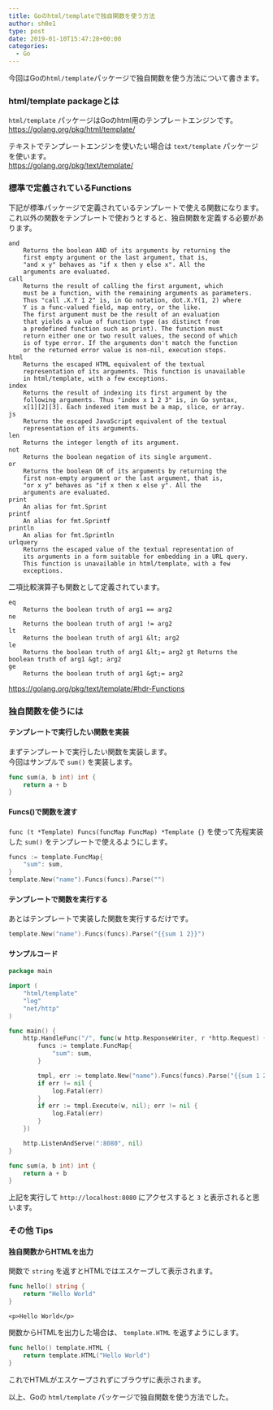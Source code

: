 ```yaml
---
title: Goのhtml/templateで独自関数を使う方法
author: sh0e1
type: post
date: 2019-01-10T15:47:28+00:00
categories:
  - Go
---
```

今回はGoの`html/template`パッケージで独自関数を使う方法について書きます。

### html/template packageとは

`html/template` パッケージはGoのhtml用のテンプレートエンジンです。  
https://golang.org/pkg/html/template/

テキストでテンプレートエンジンを使いたい場合は `text/template` パッケージを使います。  
https://golang.org/pkg/text/template/
<!--more-->

### 標準で定義されているFunctions

下記が標準パッケージで定義されているテンプレートで使える関数になります。  
これ以外の関数をテンプレートで使おうとすると、独自関数を定義する必要があります。

```
and
	Returns the boolean AND of its arguments by returning the
	first empty argument or the last argument, that is,
	"and x y" behaves as "if x then y else x". All the
	arguments are evaluated.
call
	Returns the result of calling the first argument, which
	must be a function, with the remaining arguments as parameters.
	Thus "call .X.Y 1 2" is, in Go notation, dot.X.Y(1, 2) where
	Y is a func-valued field, map entry, or the like.
	The first argument must be the result of an evaluation
	that yields a value of function type (as distinct from
	a predefined function such as print). The function must
	return either one or two result values, the second of which
	is of type error. If the arguments don't match the function
	or the returned error value is non-nil, execution stops.
html
	Returns the escaped HTML equivalent of the textual
	representation of its arguments. This function is unavailable
	in html/template, with a few exceptions.
index
	Returns the result of indexing its first argument by the
	following arguments. Thus "index x 1 2 3" is, in Go syntax,
	x[1][2][3]. Each indexed item must be a map, slice, or array.
js
	Returns the escaped JavaScript equivalent of the textual
	representation of its arguments.
len
	Returns the integer length of its argument.
not
	Returns the boolean negation of its single argument.
or
	Returns the boolean OR of its arguments by returning the
	first non-empty argument or the last argument, that is,
	"or x y" behaves as "if x then x else y". All the
	arguments are evaluated.
print
	An alias for fmt.Sprint
printf
	An alias for fmt.Sprintf
println
	An alias for fmt.Sprintln
urlquery
	Returns the escaped value of the textual representation of
	its arguments in a form suitable for embedding in a URL query.
	This function is unavailable in html/template, with a few
	exceptions.
```

二項比較演算子も関数として定義されています。

```
eq
	Returns the boolean truth of arg1 == arg2
ne
	Returns the boolean truth of arg1 != arg2
lt
	Returns the boolean truth of arg1 &lt; arg2
le
	Returns the boolean truth of arg1 &lt;= arg2 gt Returns the boolean truth of arg1 &gt; arg2
ge
	Returns the boolean truth of arg1 &gt;= arg2
```

https://golang.org/pkg/text/template/#hdr-Functions

### 独自関数を使うには

#### テンプレートで実行したい関数を実装

まずテンプレートで実行したい関数を実装します。  
今回はサンプルで `sum()` を実装します。

```go
func sum(a, b int) int {
	return a + b
}
```

#### Funcs()で関数を渡す

`func (t *Template) Funcs(funcMap FuncMap) *Template {}` を使って先程実装した `sum()` をテンプレートで使えるようにします。

```go
funcs := template.FuncMap{
	"sum": sum,
}
template.New("name").Funcs(funcs).Parse("")
```

#### テンプレートで関数を実行する

あとはテンプレートで実装した関数を実行するだけです。

```go
template.New("name").Funcs(funcs).Parse("{{sum 1 2}}")
```

#### サンプルコード

```go
package main

import (
	"html/template"
	"log"
	"net/http"
)

func main() {
	http.HandleFunc("/", func(w http.ResponseWriter, r *http.Request) {
		funcs := template.FuncMap{
			"sum": sum,
		}

		tmpl, err := template.New("name").Funcs(funcs).Parse("{{sum 1 2}}")
		if err != nil {
			log.Fatal(err)
		}
		if err := tmpl.Execute(w, nil); err != nil {
			log.Fatal(err)
		}
	})

	http.ListenAndServe(":8080", nil)
}

func sum(a, b int) int {
	return a + b
}
```

上記を実行して `http://localhost:8080` にアクセスすると `3` と表示されると思います。

### その他 Tips

#### 独自関数からHTMLを出力

関数で `string` を返すとHTMLではエスケープして表示されます。

```go
func hello() string {
	return "Hello World"
}
```

```
<p>Hello World</p>
```

関数からHTMLを出力した場合は、 `template.HTML` を返すようにします。


```go
func hello() template.HTML {
	return template.HTML("Hello World")
}
```

これでHTMLがエスケープされずにブラウザに表示されます。

以上、Goの `html/template` パッケージで独自関数を使う方法でした。

